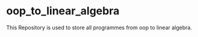 # oop_to_linear_algebra
This Repository is used to store all programmes from oop to linear algebra.
